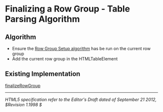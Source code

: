 Finalizing a Row Group - Table Parsing Algorithm
=======================

## Algorithm

* Ensure the [Row Group Setup algorithm](https://github.com/duboisp/Table-Usability-Concept/blob/master/Algorithm//rowGroupSetup.md) has be run on the current row group 
* Add the current row group in the HTMLTableElement


## Existing Implementation

[finalizeRowGroup](https://github.com/duboisp/Table-Usability-Concept/blob/master/Polyfill/parser.table.js#L790)

-----
_HTML5 specification refer to the Editor's Draft dated of September 21 2012, $Revision 1.1998 $_
